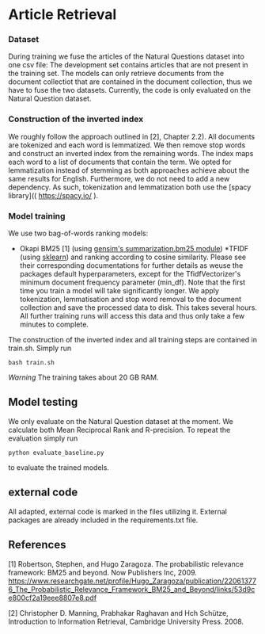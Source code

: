 # Article Retrieval

### Dataset

During training we fuse the articles of the Natural Questions dataset into one csv file: The development set contains  articles that are not present in the training set. The models can only retrieve documents from the document collectiot that are contained in the document collection, thus we have to fuse the two datasets.
Currently, the code is only evaluated on the Natural Question dataset.


### Construction of the inverted index

We roughly follow the approach outlined in [2], Chapter 2.2). All documents are tokenized and each word is lemmatized.  We then remove stop words and construct an inverted index from the remaining words. The index maps each word to a list of documents that contain the term. We opted for lemmatization instead of stemming as both approaches achieve about the same results for English. Furthermore, we do not need to add a new dependency. As such, tokenization and lemmatization both use the [spacy library](( https://spacy.io/ ).

### Model training

We use two bag-of-words ranking models:
* Okapi BM25 [1] (using [gensim's summarization.bm25 module](https://radimrehurek.com/gensim_3.8.3/summarization/bm25.html))
*TFIDF (using [sklearn](https://scikit-learn.org/stable/modules/generated/sklearn.feature_extraction.text.TfidfVectorizer.html)) and ranking according to cosine similarity. Please see their corresponding documentations for further details as weuse the packages default hyperparameters, except for the TfidfVectorizer's minimum document frequency parameter (min_df).
Note that the first time you train a model will take significantly longer. We apply tokenization, lemmatisation and stop word removal to the document collection and save the processed data to disk. This takes several hours. All further training runs will access this data and thus only take a few minutes to complete. 


The construction of the inverted index and all training steps are contained in train.sh. Simply run
```
bash train.sh
```

*Warning* The training takes about 20 GB RAM.

## Model testing

We only evaluate on the Natural Question dataset at the moment. We calculate both Mean Reciprocal Rank and R-precision.
To repeat the evaluation simply run
```
python evaluate_baseline.py
```
to evaluate the trained models.


## external code

All adapted, external code is marked in the files utilizing it. External packages are already included in the requirements.txt file.



## References
[1] Robertson, Stephen, and Hugo Zaragoza. The probabilistic relevance framework: BM25 and beyond. Now Publishers Inc, 2009. https://www.researchgate.net/profile/Hugo_Zaragoza/publication/220613776_The_Probabilistic_Relevance_Framework_BM25_and_Beyond/links/53d9ce800cf2a19eee8807e8.pdf
    
[2] Christopher D. Manning, Prabhakar Raghavan and Hch Schütze, Introduction to Information Retrieval, Cambridge University Press. 2008.
